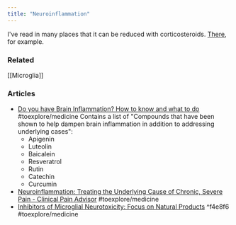 ```yaml
---
title: "Neuroinflammation"
---
```


I've read in many places that it can be reduced with corticosteroids. [There](https://www.clinicalpainadvisor.com/home/conference-highlights/painweek-2017/neuroinflammation-treating-the-underlying-cause-of-chronic-severe-pain/), for example.

### Related
[[Microglia]]

### Articles
- [Do you have Brain Inflammation? How to know and what to do](https://thefnc.com/research/do-you-have-brain-inflammation/)
#toexplore/medicine Contains a list of "Compounds that have been shown to help dampen brain inflammation in addition to addressing underlying cases":
	- Apigenin
	- Luteolin
	- Baicalein
	- Resveratrol
	- Rutin
	- Catechin
	- Curcumin
 - [Neuroinflammation: Treating the Underlying Cause of Chronic, Severe Pain - Clinical Pain Advisor](https://www.clinicalpainadvisor.com/home/conference-highlights/painweek-2017/neuroinflammation-treating-the-underlying-cause-of-chronic-severe-pain/#:~:text=Dr%20Tennant%20also%20gave%20examples,hyperalgesia%2C%20and%20febrile%20heat%20episodes.) #toexplore/medicine 
 - [Inhibitors of Microglial Neurotoxicity: Focus on Natural Products](https://www.ncbi.nlm.nih.gov/pmc/articles/PMC6259841/#:~:text=Fisetin%20inhibits%20the%20production%20of,%2Dneuron%20co%2Dculture%20model.) ^f4e8f6 #toexplore/medicine 
